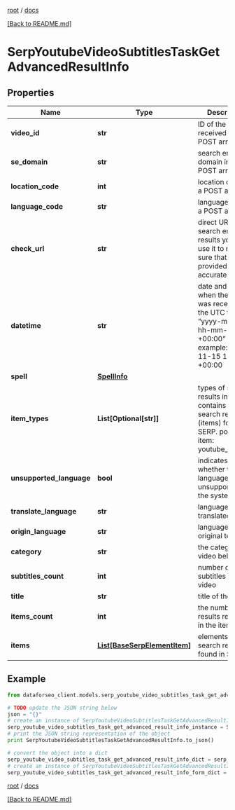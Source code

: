 [root](./../ "root") / [docs](./ "docs")

[[Back to README.md]](./../README.md "[Back to README.md]")

# SerpYoutubeVideoSubtitlesTaskGetAdvancedResultInfo

## Properties

Name | Type | Description | Notes
------------ | ------------- | ------------- | -------------
**video_id** | **str** | ID of the video received in a POST array | [optional]
**se_domain** | **str** | search engine domain in a POST array | [optional]
**location_code** | **int** | location code in a POST array | [optional]
**language_code** | **str** | language code in a POST array | [optional]
**check_url** | **str** | direct URL to search engine results you can use it to make sure that we provided accurate results | [optional]
**datetime** | **str** | date and time when the result was received in the UTC format: “yyyy-mm-dd hh-mm-ss +00:00” example: 2019-11-15 12:57:46 +00:00 | [optional]
**spell** | [**SpellInfo**](SpellInfo.md) |  | [optional]
**item_types** | **List[Optional[str]]** | types of search results in SERP contains types of search results (items) found in SERP. possible item: youtube_subtitles | [optional]
**unsupported_language** | **bool** | indicates whether the language is unsupported by the system | [optional]
**translate_language** | **str** | language code of translated text | [optional]
**origin_language** | **str** | language code of original text | [optional]
**category** | **str** | the category the video belongs to | [optional]
**subtitles_count** | **int** | number of subtitles in the video | [optional]
**title** | **str** | title of the video | [optional]
**items_count** | **int** | the number of results returned in the items array | [optional]
**items** | [**List[BaseSerpElementItem]**](BaseSerpElementItem.md) | elements of search results found in SERP | [optional]

## Example

```python
from dataforseo_client.models.serp_youtube_video_subtitles_task_get_advanced_result_info import SerpYoutubeVideoSubtitlesTaskGetAdvancedResultInfo

# TODO update the JSON string below
json = "{}"
# create an instance of SerpYoutubeVideoSubtitlesTaskGetAdvancedResultInfo from a JSON string
serp_youtube_video_subtitles_task_get_advanced_result_info_instance = SerpYoutubeVideoSubtitlesTaskGetAdvancedResultInfo.from_json(json)
# print the JSON string representation of the object
print SerpYoutubeVideoSubtitlesTaskGetAdvancedResultInfo.to_json()

# convert the object into a dict
serp_youtube_video_subtitles_task_get_advanced_result_info_dict = serp_youtube_video_subtitles_task_get_advanced_result_info_instance.to_dict()
# create an instance of SerpYoutubeVideoSubtitlesTaskGetAdvancedResultInfo from a dict
serp_youtube_video_subtitles_task_get_advanced_result_info_form_dict = serp_youtube_video_subtitles_task_get_advanced_result_info.from_dict(serp_youtube_video_subtitles_task_get_advanced_result_info_dict)
```

  

[root](./../ "root") / [docs](./ "docs")

[[Back to README.md]](./../README.md "[Back to README.md]")